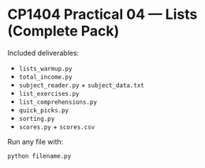 # CP1404 Practical 04 — Lists (Complete Pack)

Included deliverables:
- `lists_warmup.py`
- `total_income.py`
- `subject_reader.py` + `subject_data.txt`
- `list_exercises.py`
- `list_comprehensions.py`
- `quick_picks.py`
- `sorting.py`
- `scores.py` + `scores.csv`

Run any file with:
```bash
python filename.py
```